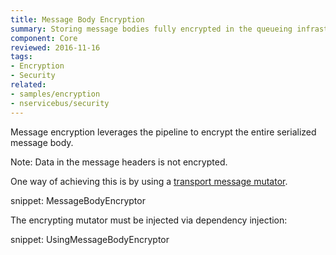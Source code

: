 ```yaml
---
title: Message Body Encryption
summary: Storing message bodies fully encrypted in the queueing infrastructure
component: Core
reviewed: 2016-11-16
tags:
- Encryption
- Security
related:
- samples/encryption
- nservicebus/security
---
```



Message encryption leverages the pipeline to encrypt the entire serialized message body.

Note: Data in the message headers is not encrypted.

One way of achieving this is by using a [transport message mutator](/nservicebus/pipeline/message-mutators.md#transport-messages-mutators).

snippet: MessageBodyEncryptor

The encrypting mutator must be injected via dependency injection:

snippet: UsingMessageBodyEncryptor
